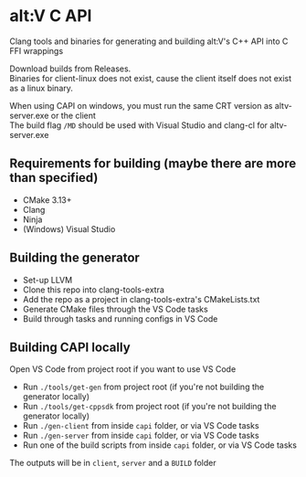 # alt:V C API

Clang tools and binaries for generating and building alt:V's C++ API into C FFI wrappings  

Download builds from Releases.  
Binaries for client-linux does not exist, cause the client itself does not exist as a linux binary.  

When using CAPI on windows, you must run the same CRT version as altv-server.exe or the client  
The build flag `/MD` should be used with Visual Studio and clang-cl for altv-server.exe

## Requirements for building (maybe there are more than specified)
* CMake 3.13+
* Clang
* Ninja
* (Windows) Visual Studio

## Building the generator
* Set-up LLVM
* Clone this repo into clang-tools-extra
* Add the repo as a project in clang-tools-extra's CMakeLists.txt
* Generate CMake files through the VS Code tasks
* Build through tasks and running configs in VS Code

## Building CAPI locally
Open VS Code from project root if you want to use VS Code  
* Run `./tools/get-gen` from project root (if you're not building the generator locally)
* Run `./tools/get-cppsdk` from project root (if you're not building the generator locally)
* Run `./gen-client` from inside `capi` folder, or via VS Code tasks
* Run `./gen-server` from inside `capi` folder, or via VS Code tasks
* Run one of the build scripts from inside `capi` folder, or via VS Code tasks

The outputs will be in `client`, `server` and a `BUILD` folder
